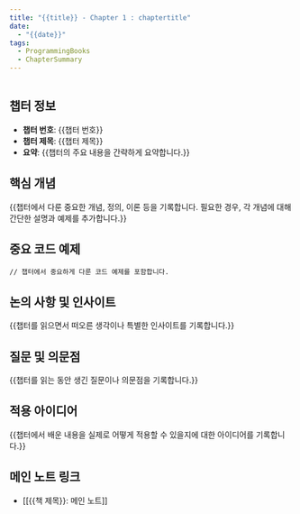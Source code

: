 ```yaml
---
title: "{{title}} - Chapter 1 : chaptertitle"
date:
  - "{{date}}"
tags:
  - ProgrammingBooks
  - ChapterSummary
---
```

```toc
```
## 챕터 정보

- **챕터 번호**: {{챕터 번호}}
- **챕터 제목**: {{챕터 제목}}
- **요약**: {{챕터의 주요 내용을 간략하게 요약합니다.}}

## 핵심 개념

{{챕터에서 다룬 중요한 개념, 정의, 이론 등을 기록합니다. 필요한 경우, 각 개념에 대해 간단한 설명과 예제를 추가합니다.}}

## 중요 코드 예제

```code
// 챕터에서 중요하게 다룬 코드 예제를 포함합니다.
```

## 논의 사항 및 인사이트

{{챕터를 읽으면서 떠오른 생각이나 특별한 인사이트를 기록합니다.}}

## 질문 및 의문점

{{챕터를 읽는 동안 생긴 질문이나 의문점을 기록합니다.}}

## 적용 아이디어

{{챕터에서 배운 내용을 실제로 어떻게 적용할 수 있을지에 대한 아이디어를 기록합니다.}}

## 메인 노트 링크

- [[{{책 제목}}: 메인 노트]]

